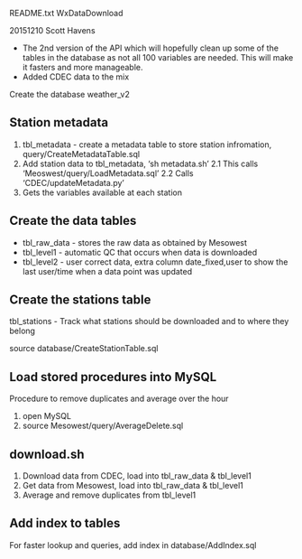 README.txt
WxDataDownload

20151210 Scott Havens

- The 2nd version of the API which will hopefully clean up some of the tables in the database as not all 100 variables are needed.  This will make it fasters and more manageable.
- Added CDEC data to the mix

Create the database weather_v2

## Station metadata

1. tbl_metadata - create a metadata table to store station infromation, query/CreateMetadataTable.sql
2. Add station data to tbl_metadata, ‘sh metadata.sh’
2.1 This calls ‘Meoswest/query/LoadMetadata.sql’
2.2 Calls ‘CDEC/updateMetadata.py’
3. Gets the variables available at each station


## Create the data tables 

- tbl_raw_data - stores the raw data as obtained by Mesowest
- tbl_level1 - automatic QC that occurs when data is downloaded
- tbl_level2 - user correct data, extra column date_fixed,user to show the last user/time when a data point was updated


## Create the stations table

tbl_stations - Track what stations should be downloaded and to where they belong

source database/CreateStationTable.sql


## Load stored procedures into MySQL
Procedure to remove duplicates and average over the hour

1. open MySQL
2. source Mesowest/query/AverageDelete.sql


## download.sh

1. Download data from CDEC, load into tbl_raw_data & tbl_level1
2. Get data from Mesowest, load into tbl_raw_data & tbl_level1
3. Average and remove duplicates from tbl_level1

## Add index to tables
For faster lookup and queries, add index in database/AddIndex.sql





